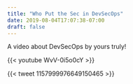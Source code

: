 ```yaml
---
title: "Who Put the Sec in DevSecOps"
date: 2019-08-04T17:07:38-07:00
draft: false
---
```


A video about DevSecOps by yours truly!

{{< youtube WvV-0i5o0cY >}}

{{< tweet 1157999976649150465 >}}
